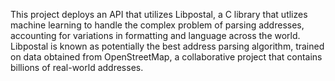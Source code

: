 This project deploys an API that utilizes Libpostal, a C library that utlizes machine learning to handle the complex problem of parsing addresses, accounting for variations in formatting and language across the world. Libpostal is known as potentially the best address parsing algorithm, trained on data obtained from OpenStreetMap, a collaborative project that contains billions of real-world addresses.
